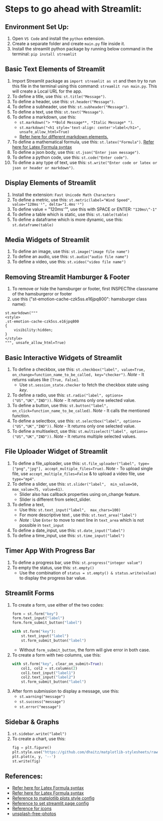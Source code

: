 # Steps to go ahead with Streamlit:
## Environment Set Up:
1. Open ```VS Code``` and install the ```python``` extension.
2. Create a separate folder and create ```main.py``` file inside it.
3. Install the streamlit python package by running below command in the terminal: ```pip install streamlit```

## Basic Text Elements of Streamlit
1. Import Streamlit package as ```import streamlit as st``` and then try to run this file in the terminal using this command: ```streamlit run main.py```. This will create a Local URL for the app.
2. To define a title, use this: ```st.title("Message")```.
3. To define a header, use this: ```st.header("Message")```.
4. To define a subheader, use this: ```st.subheader("Message")```. 
5. To define a text, use this: ```st.text("Message")```.
6. To define a markdown, use this:
    - ```st.markdown("> **Bold Message**, *Italic Message* ")```.
    - ```st.markdown("<h1 style='text-align: center'>label</h1>", unsafe_allow_html=True)```
    - [Refer here for different markdown elements.](https://www.markdownguide.org/cheat-sheet/)
7. To define a mathematical formula, use this: ```st.latex("Formula")```. [Refer here for Latex Formula syntax](https://katex.org/docs/supported)
8. To define a json body, use this: ```st.json("Enter json message")```.
9. To define a python code, use this: ```st.code("Enter code")```.
9. To define a any type of text, use this: ```st.write("Enter code or latex or json or header or markdown")```.

## Display Elements of Streamlit
1. Install the extension: ```Fast Unicode Math Characters```
2. To define a metric, use this: ```st.metric(label="Wind Speed", value="120ms⁻¹", delta="1.4ms⁻¹")```
3. To define value = "120ms⁻¹", use this with SPACE or ENTER: ```"120ms\^-1"```
4. To define a table which is static, use this: ```st.table(table)```
5. To define a dataframe which is more dynamic, use this: ```st.dataframe(table)```

##  Media Widgets of Streamlit
1. To define an image, use this: ```st.image("image file name")```
2. To define an audio, use this: ```st.audio("audio file name")```
3. To define a video, use this: ```st.video("video file name")```

## Removing Streamlit Hamburger & Footer
1. To remove or hide the hamsburger or footer, first INSPECTthe  classname of the hamsburgeror or footer
2. use this ("st-emotion-cache-czk5ss.e16jpq800": hamsburger class name):
```
st.markdown("""
<style>
.st-emotion-cache-czk5ss.e16jpq800
{
    visibility:hidden;            
}
</style>
""", unsafe_allow_html=True)
```

## Basic Interactive Widgets of Streamlit
1. To define a checkbox, use this: ```st.checkbox("label", value=True, on_change=function_name_to_be_called, key="checker")```. *Note* - It returns values like ```[True, False]```.
    - Use ```st.session_state.checker``` to fetch the checkbox state using *key*.
2. To define a radio, use this: ```st.radio("label", options=("US","UK","IND"))```. *Note* - It returns only one selected value.
3. To define a button, use this: ```st.button("label", on_click=function_name_to_be_called)```. *Note* - It calls the mentioned function.
4. To define a selectbox, use this: ```st.selectbox("label", options=("US","UK","IND"))```. *Note* - It returns only one selected value.
5. To define a multiselect, use this: ```st.multiselect("label", options=("US","UK","IND"))```. *Note* - It returns multiple selected values.

## File Uploader Widget of Streamlit
1. To define a file_uploader, use this: ```st.file_uploader("label", type=["png","jpg"], accept_multiple_files=True)```. *Note* - To upload single file, use ```accept_multiple_files=False``` & to upload a video file, use ```type="mp4"```.
2. To define a slider, use this: ```st.slider("label",  min_value=50, max_value=75, value=61)```.
    - Slider also has callback properties using on_change feature.
    - Slider is different from select_slider.
2. To define a text,
    - Use this: ```st.text_input("label",  max_chars=100)```
    - For more descriptive text , use this: ```st.text_area("label")```
    - *Note* : Use ```Enter``` to move to next line in ```text_area``` which is not possible in ```text_input```
3. To define a date_input, use this: ```st.date_input("label")```
4. To define a time_input, use this: ```st.time_input("label")```

## Timer App With Progress Bar
1. To define a progress bar, use this: ```st.progress("integer value")```
2. To empty the status, use this: ```st.empty()```
    - Use the combination of ```status = st.empty() & status.write(value)``` to display the progress bar value.

## Streamlit Forms
1. To create a form, use either of the two codes:
    ```python
    form = st.form("key")
    form.text_input("label")
    form.form_submit_button("label")
    ``` 
    ```python
    with st.form("key"):
        st.text_input("label")
        st.form_submit_button("label")
    ```
    - Without ````form_submit_button````, the form will give error in both case.
2. To create a form with two columns, use this:
    ```python
    with st.form("key", clear_on_submit=True):
        col1, col2 = st.columns(2)
        col1.text_input("label1")
        col2.text_input("label2")
        st.form_submit_button("label")
    ```
3. After form submission to display a message, use this:
    - ```st.warning("message")```
    - ```st.success("message")```
    - ```st.error("message")```

## Sidebar & Graphs
1. ```st.sidebar.write("label")```
2. To create a chart, use this:
    ```python
    fig = plt.figure()
    plt.style.use("https://github.com/dhaitz/matplotlib-stylesheets/raw/master/pitayasmoothie-dark.mplstyle")
    plt.plot(x, y, '--')
    st.write(fig)
    ```

## References:
- [Refer here for Latex Formula syntax](https://katex.org/docs/supported)
- [Refer here for Latex Formula syntax](https://katex.org/docs/supported)
- [Reference to matplotlib plots style config](https://github.com/dhaitz/matplotlib-stylesheets/raw/master/pitayasmoothie-dark.mplstyle)
- [Reference to set streamlit page config](https://docs.streamlit.io/develop/api-reference/configuration/st.set_page_config)
- [Reference for icons](https://www.webfx.com/tools/emoji-cheat-sheet/#)
- [unsplash-free-photos](https://unsplash.com/s/photos/free-images)